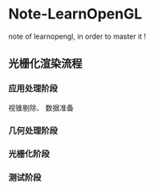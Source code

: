 # Note-LearnOpenGL
note of learnopengl, in order to master it !

## 光栅化渲染流程
### 应用处理阶段
视锥剔除、
数据准备
### 几何处理阶段

### 光栅化阶段

### 测试阶段

